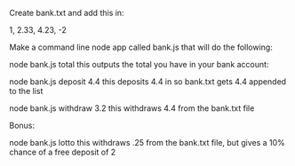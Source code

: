 Create bank.txt and add this in:

1, 2.33, 4.23, -2


Make a command line node app called bank.js that will do the following:

node bank.js total
this outputs the total you have in your bank account:

node bank.js deposit 4.4
this deposits 4.4 in so bank.txt gets 4.4 appended to the list

node bank.js withdraw 3.2
this withdraws 4.4 from the bank.txt file


Bonus:

node bank.js lotto
this withdraws .25 from the bank.txt file, but gives a 10% chance of a free deposit of 2